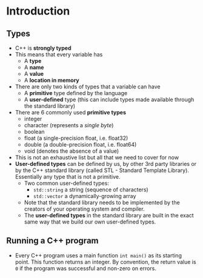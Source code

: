# Introduction

## Types

- C++ is **strongly typed**
- This means that every variable has
  - A **type**
  - A **name**
  - A **value**
  - A **location in memory**
- There are only two kinds of types that a variable can have
  - A **primitive** type defined by the language
  - A **user-defined** type (this can include types made available through the standard library)
- There are 6 commonly used **primitive types**
  - integer
  - character (represents a _single byte_)
  - boolean
  - float (a single-precision float, i.e. float32)
  - double (a double-precision float, i.e. float64)
  - void (denotes the absence of a value)
- This is not an exhaustive list but all that we need to cover for now
- **User-defined types** can be defined by us, by other 3rd party libraries or by the C++ standard library (called STL - Standard Template Library). Essentially any type that is not a primitive.
  - Two common user-defined types:
    - `std::string` a string (sequence of characters)
    - `std::vector` a dynamically-growing array
  - Note that the standard library needs to be implemented by the creators of your operating system and compiler.
  - The **user-defined types** in the standard library are built in the exact same way that we build our own user-defined types.

## Running a C++ program

- Every C++ program uses a main function `int main()` as its starting point. This function returns an integer. By convention, the return value is `0` if the program was successful and non-zero on errors.
